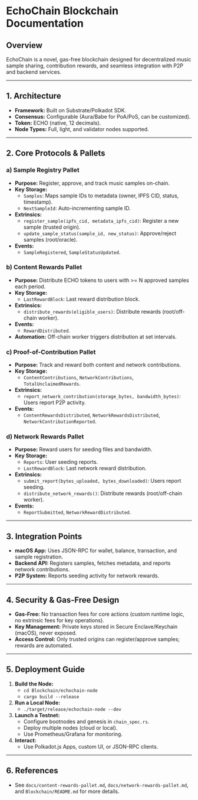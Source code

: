 # EchoChain Blockchain Documentation

## Overview
EchoChain is a novel, gas-free blockchain designed for decentralized music sample sharing, contribution rewards, and seamless integration with P2P and backend services.

---

## 1. Architecture
- **Framework:** Built on Substrate/Polkadot SDK.
- **Consensus:** Configurable (Aura/Babe for PoA/PoS, can be customized).
- **Token:** ECHO (native, 12 decimals).
- **Node Types:** Full, light, and validator nodes supported.

---

## 2. Core Protocols & Pallets
### a) Sample Registry Pallet
- **Purpose:** Register, approve, and track music samples on-chain.
- **Key Storage:**
  - `Samples`: Maps sample IDs to metadata (owner, IPFS CID, status, timestamp).
  - `NextSampleId`: Auto-incrementing sample ID.
- **Extrinsics:**
  - `register_sample(ipfs_cid, metadata_ipfs_cid)`: Register a new sample (trusted origin).
  - `update_sample_status(sample_id, new_status)`: Approve/reject samples (root/oracle).
- **Events:**
  - `SampleRegistered`, `SampleStatusUpdated`.

### b) Content Rewards Pallet
- **Purpose:** Distribute ECHO tokens to users with >= N approved samples each period.
- **Key Storage:**
  - `LastRewardBlock`: Last reward distribution block.
- **Extrinsics:**
  - `distribute_rewards(eligible_users)`: Distribute rewards (root/off-chain worker).
- **Events:**
  - `RewardDistributed`.
- **Automation:** Off-chain worker triggers distribution at set intervals.

### c) Proof-of-Contribution Pallet
- **Purpose:** Track and reward both content and network contributions.
- **Key Storage:**
  - `ContentContributions`, `NetworkContributions`, `TotalUnclaimedRewards`.
- **Extrinsics:**
  - `report_network_contribution(storage_bytes, bandwidth_bytes)`: Users report P2P activity.
- **Events:**
  - `ContentRewardsDistributed`, `NetworkRewardsDistributed`, `NetworkContributionReported`.

### d) Network Rewards Pallet
- **Purpose:** Reward users for seeding files and bandwidth.
- **Key Storage:**
  - `Reports`: User seeding reports.
  - `LastRewardBlock`: Last network reward distribution.
- **Extrinsics:**
  - `submit_report(bytes_uploaded, bytes_downloaded)`: Users report seeding.
  - `distribute_network_rewards()`: Distribute rewards (root/off-chain worker).
- **Events:**
  - `ReportSubmitted`, `NetworkRewardDistributed`.

---

## 3. Integration Points
- **macOS App:** Uses JSON-RPC for wallet, balance, transaction, and sample registration.
- **Backend API:** Registers samples, fetches metadata, and reports network contributions.
- **P2P System:** Reports seeding activity for network rewards.

---

## 4. Security & Gas-Free Design
- **Gas-Free:** No transaction fees for core actions (custom runtime logic, no extrinsic fees for key operations).
- **Key Management:** Private keys stored in Secure Enclave/Keychain (macOS), never exposed.
- **Access Control:** Only trusted origins can register/approve samples; rewards are automated.

---

## 5. Deployment Guide
1. **Build the Node:**
   - `cd Blockchain/echochain-node`
   - `cargo build --release`
2. **Run a Local Node:**
   - `./target/release/echochain-node --dev`
3. **Launch a Testnet:**
   - Configure bootnodes and genesis in `chain_spec.rs`.
   - Deploy multiple nodes (cloud or local).
   - Use Prometheus/Grafana for monitoring.
4. **Interact:**
   - Use Polkadot.js Apps, custom UI, or JSON-RPC clients.

---

## 6. References
- See `docs/content-rewards-pallet.md`, `docs/network-rewards-pallet.md`, and `Blockchain/README.md` for more details. 
